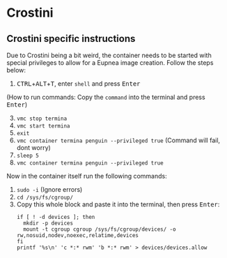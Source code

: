 # Crostini

## Crostini specific instructions
Due to Crostini being a bit weird, the container needs to be started with special privileges to allow for a Eupnea image creation. Follow the steps below:  
1. <kbd>CTRL</kbd>+<kbd>ALT</kbd>+<kbd>T</kbd>, enter `shell` and press <kbd>Enter</kbd>  

(How to run commands: Copy the ``command`` into the terminal and press <kbd>Enter</kbd>)

3. ``vmc stop termina``
4. ``vmc start termina``
5. ``exit``
6. ``vmc container termina penguin --privileged true`` (Command will fail, dont worry)
7. ``sleep 5``
8. ``vmc container termina penguin --privileged true``

Now in the container itself run the following commands:

1. ``sudo -i`` (Ignore errors)
3. ``cd /sys/fs/cgroup/``
4. Copy this whole block and paste it into the terminal, then press <kbd>Enter</kbd>: 
   ```
   if [ ! -d devices ]; then
     mkdir -p devices
     mount -t cgroup cgroup /sys/fs/cgroup/devices/ -o rw,nosuid,nodev,noexec,relatime,devices
   fi
   printf '%s\n' 'c *:* rwm' 'b *:* rwm' > devices/devices.allow
    ```
